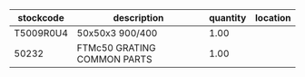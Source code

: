 |stockcode|description|quantity|location|
|---------|-----------|--------|--------|
|T5009R0U4|50x50x3 900/400|1.00||
|50232|FTMc50 GRATING COMMON PARTS|1.00||
